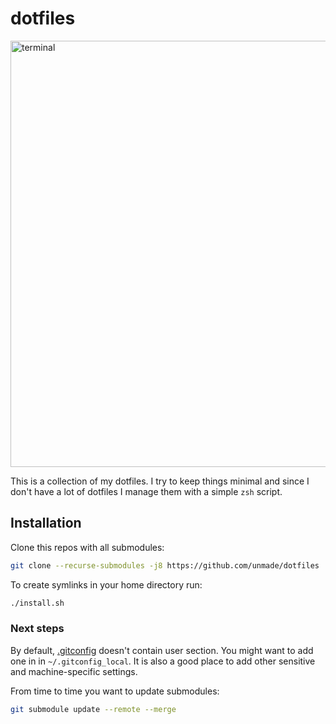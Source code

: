 # dotfiles

<img src="https://i.imgur.com/6qWvueW.png" alt="terminal" width="682">

This is a collection of my dotfiles. I try to keep things minimal 
and since I don't have a lot of dotfiles I manage them with a
simple `zsh` script.

## Installation

Clone this repos with all submodules:

```bash
git clone --recurse-submodules -j8 https://github.com/unmade/dotfiles
```

To create symlinks in your home directory run:

```bash
./install.sh
```

### Next steps

By default, [.gitconfig](.gitconfig) doesn't contain user section.
You might want to add one in in `~/.gitconfig_local`. It is also
a good place to add other sensitive and machine-specific settings.

From time to time you want to update submodules:

```bash
git submodule update --remote --merge
```
